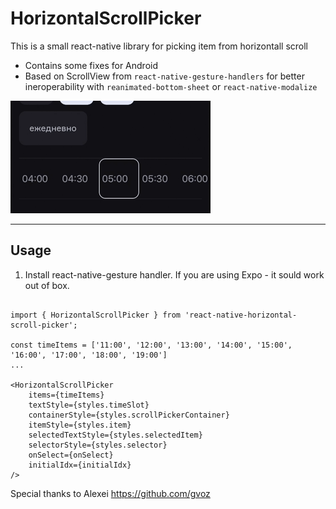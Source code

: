 # HorizontalScrollPicker

This is a small react-native library for picking item from horizontall scroll

- Contains some fixes for Android
- Based on ScrollView from `react-native-gesture-handlers` for better ineroperability with `reanimated-bottom-sheet` or `react-native-modalize`

![](doc/timeline.gif)

---

## Usage

1) Install react-native-gesture handler. If you are using Expo - it sould work out of box.

```

import { HorizontalScrollPicker } from 'react-native-horizontal-scroll-picker';

const timeItems = ['11:00', '12:00', '13:00', '14:00', '15:00', '16:00', '17:00', '18:00', '19:00']
...

<HorizontalScrollPicker
    items={timeItems}
    textStyle={styles.timeSlot}
    containerStyle={styles.scrollPickerContainer}
    itemStyle={styles.item}
    selectedTextStyle={styles.selectedItem}
    selectorStyle={styles.selector}
    onSelect={onSelect}
    initialIdx={initialIdx}
/>
```


Special thanks to Alexei https://github.com/gvoz

